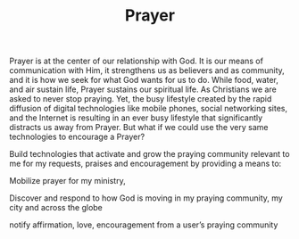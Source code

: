 ﻿---
title: Prayer 
intro: How can we activate 21st century believers to pray more often, deep and informed?
champions:
- name:
    Leadership Network
  logo:
    leadnet-logo.jpg
---

Prayer is at the center of our relationship with God. It is our means of communication with Him, it strengthens us as believers and as community, and it is how we seek for what God wants for us to do. While food, water, and air sustain life, Prayer sustains our spiritual life.
As Christians we are asked to never stop praying. Yet, the busy lifestyle created by  the rapid diffusion of digital technologies like mobile phones, social networking sites, and the Internet is resulting in an ever busy lifestyle that  significantly distracts us away from Prayer.  But what if we could use the very same technologies to encourage a Prayer?

Build technologies that activate and grow the praying community relevant to me for my requests, praises and encouragement by providing a means to:

Mobilize prayer for my ministry,

Discover and respond to how God is moving in my praying community, my city and across the globe

notify affirmation, love, encouragement from a user’s praying community
